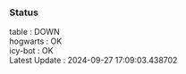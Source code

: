 ### Status


table : DOWN  
hogwarts : OK  
icy-bot : OK  
Latest Update : 2024-09-27 17:09:03.438702
